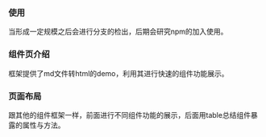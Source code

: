 ### 使用
当形成一定规模之后会进行分支的检出，后期会研究npm的加入使用。

### 组件页介绍
框架提供了md文件转html的demo，利用其进行快速的组件功能展示。

### 页面布局
跟其他的组件框架一样，前面进行不同组件功能的展示，后面用table总结组件暴露的属性与方法。
